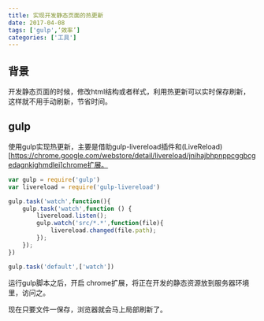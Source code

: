 ```yaml
---
title: 实现开发静态页面的热更新
date: 2017-04-08
tags: ['gulp',‘效率’]
categories: ['工具']
---
```

## 背景
开发静态页面的时候，修改html结构或者样式，利用热更新可以实时保存刷新，这样就不用手动刷新，节省时间。
## gulp
使用gulp实现热更新，主要是借助gulp-livereload插件和(LiveReload)[https://chrome.google.com/webstore/detail/livereload/jnihajbhpnppcggbcgedagnkighmdlei]chrome扩展。
````javascript
var gulp = require('gulp')
var livereload = require('gulp-livereload')

gulp.task('watch',function(){
    gulp.task('watch',function () {
        livereload.listen();    
        gulp.watch('src/*.*',function(file){
            livereload.changed(file.path);
        });
    });
})

gulp.task('default',['watch'])
````
运行gulp脚本之后，开启
chrome扩展，将正在开发的静态资源放到服务器环境里，访问之。

现在只要文件一保存，浏览器就会马上局部刷新了。